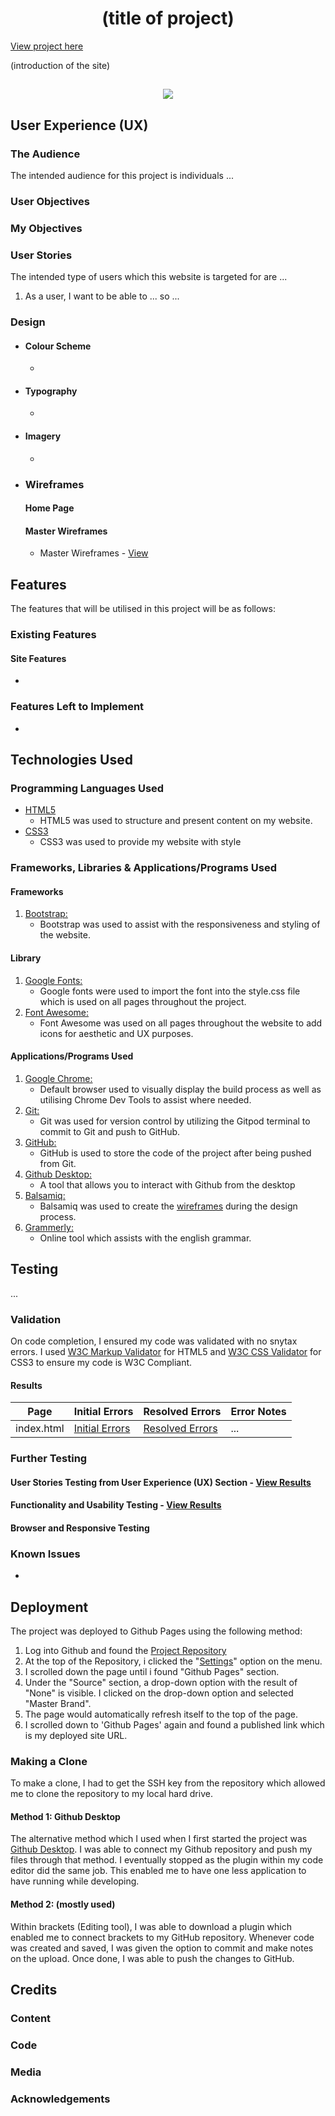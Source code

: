 <h1 align="center">(title of project)</h1>

[View project here](#)

(introduction of the site)

<h2 align="center"><img src="#"></h2>

## User Experience (UX)

### The Audience

The intended audience for this project is individuals ...
### User Objectives



### My Objectives



### User Stories

The intended type of users which this website is targeted for are ...

1. As a user, I want to be able to ... so ...

### Design
-   #### Colour Scheme
    -   

-   #### Typography
    -   

-   #### Imagery
    -   

*   ### Wireframes

    #### Home Page
    
    
    #### Master Wireframes
    - Master Wireframes - [View](#)

## Features

The features that will be utilised in this project will be as follows:

### Existing Features

#### Site Features

-   

### Features Left to Implement

-   

## Technologies Used

###  Programming Languages Used

-   [HTML5](https://en.wikipedia.org/wiki/HTML5)
    - HTML5 was used to structure and present content on my website.
-   [CSS3](https://en.wikipedia.org/wiki/Cascading_Style_Sheets)
    - CSS3 was used to provide my website with style

### Frameworks, Libraries & Applications/Programs Used

#### Frameworks
1. [Bootstrap:](https://getbootstrap.com/)
    - Bootstrap was used to assist with the responsiveness and styling of the website.

#### Library
1. [Google Fonts:](https://fonts.google.com/)
    - Google fonts were used to import the font into the style.css file which is used on all pages throughout the project.
1. [Font Awesome:](https://fontawesome.com/)
    - Font Awesome was used on all pages throughout the website to add icons for aesthetic and UX purposes.

#### Applications/Programs Used
1. [Google Chrome:](https://www.google.co.uk/intl/en_uk/chrome/)
    - Default browser used to visually display the build process as well as utilising Chrome Dev Tools to assist where needed.
1. [Git:](https://git-scm.com/)
    - Git was used for version control by utilizing the Gitpod terminal to commit to Git and push to GitHub.
1. [GitHub:](https://github.com/)
    - GitHub is used to store the code of the project after being pushed from Git.
1. [Github Desktop:](https://desktop.github.com/)
    - A tool that allows you to interact with Github from the desktop
1. [Balsamiq:](https://balsamiq.com/)
    - Balsamiq was used to create the [wireframes](#) during the design process.
1. [Grammerly:](https://app.grammarly.com/)
    - Online tool which assists with the english grammar.

## Testing

...

### Validation

On code completion, I ensured my code was validated with no snytax errors. I used [W3C Markup Validator](https://validator.w3.org/) for HTML5 and [W3C CSS Validator](https://jigsaw.w3.org/css-validator/) for CSS3 to ensure my code is W3C Compliant.

#### Results

Page | Initial Errors | Resolved Errors | Error Notes
------------ | ------------- | ------------- | -------------
index.html| [Initial Errors](#) | [Resolved Errors](#) | ...

### Further Testing

#### User Stories Testing from User Experience (UX) Section - [View Results](#)



#### Functionality and Usability Testing - [View Results](#)



#### Browser and Responsive Testing



### Known Issues

- 

## Deployment

The project was deployed to Github Pages using the following method:

1.  Log into Github and found the [Project Repository](#)
1.  At the top of the Repository, i clicked the "[Settings](#)" option on the menu.
1.  I scrolled down the page until i found "Github Pages" section.
1.  Under the "Source" section, a drop-down option with the result of "None" is visible. I clicked on the drop-down option and selected "Master Brand".
1.  The page would automatically refresh itself to the top of the page.
1.  I scrolled down to 'Github Pages' again and found a published link which is my deployed site URL.

### Making a Clone

To make a clone, I had to get the SSH key from the repository which allowed me to clone the repository to my local hard drive.

#### Method 1: Github Desktop

The alternative method which I used when I first started the project was [Github Desktop](https://desktop.github.com/). I was able to connect my Github repository and push my files through that method. I eventually stopped as the plugin within my code editor did the same job. This enabled me to have one less application to have running while developing.

#### Method 2: (mostly used)

Within brackets (Editing tool), I was able to download a plugin which enabled me to connect brackets to my GitHub repository. Whenever code was created and saved, I was given the option to commit and make notes on the upload. Once done, I was able to push the changes to GitHub.

## Credits

### Content



### Code



### Media



### Acknowledgements

